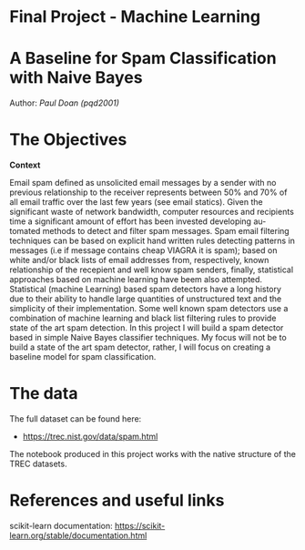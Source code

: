 # Final Project - Machine Learning 
# A Baseline for Spam Classification with Naive Bayes

Author: *Paul Doan (pqd2001)*


# The Objectives

**Context**

Email spam defined as unsolicited email messages by a sender with no previous relationship to the receiver represents between 50% and 70% of all email traffic over the last few years (see email statics). Given the significant waste of network bandwidth, computer resources and recipients time a significant amount of effort has been invested developing au- tomated methods to detect and filter spam messages. Spam email filtering techniques can be based on explicit hand written rules detecting patterns in messages (i.e if message contains cheap VIAGRA it is spam); based on white and/or black lists of email addresses from, respectively, known relationship of the recepient and well know spam senders, finally, statistical approaches based on machine learning have beem also attempted.
Statistical (machine Learning) based spam detectors have a long history due to their ability to handle large quantities of unstructured text and the simplicity of their implementation.
Some well known spam detectors use a combination of machine learning and black list filtering rules to provide state of the art spam detection.
In this project I will build a spam detector based in simple Naive Bayes classifier techniques. My focus will not be to build a state of the art spam detector, rather, I will focus on creating a baseline model for spam classification.

# The data

The full dataset can be found here: 
- https://trec.nist.gov/data/spam.html

The notebook produced in this project works with the native structure of the TREC datasets.

# References and useful links

scikit-learn documentation: https://scikit-learn.org/stable/documentation.html

